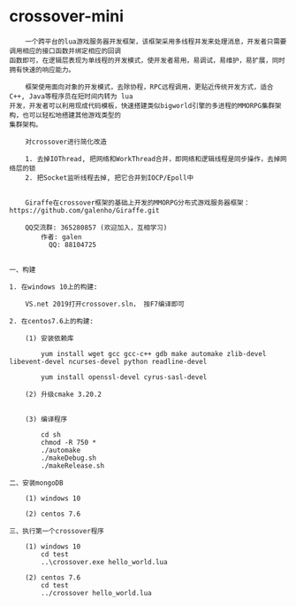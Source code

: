 # crossover-mini

        一个跨平台的lua游戏服务器开发框架，该框架采用多线程并发来处理消息，开发者只需要调用相应的接口函数并绑定相应的回调
	函数即可，在逻辑层表现为单线程的开发模式，使开发者易用，易调试，易维护，易扩展，同时拥有快速的响应能力。
    
	    框架使用面向对象的开发模式，去除协程，RPC远程调用，更贴近传统开发方式，适合C++, Java等程序员在短时间内转为 lua  
	开发，开发者可以利用现成代码模板，快速搭建类似bigworld引擎的多进程的MMORPG集群架构，也可以轻松地搭建其他游戏类型的
	集群架构。

		对crossover进行简化改造
	
		1. 去掉IOThread, 把网络和WorkThread合并，即网络和逻辑线程是同步操作，去掉网络层的锁
		2. 把Socket监听线程去掉, 把它合并到IOCP/Epoll中

		
	    Giraffe在crossover框架的基础上开发的MMORPG分布式游戏服务器框架：https://github.com/galenho/Giraffe.git
		
	    QQ交流群: 365280857 (欢迎加入，互相学习)
	        作者: galen
	          QQ: 88104725
	
	
	一、构建
	
	1. 在windows 10上的构建: 
	
		VS.net 2019打开crossover.sln， 按F7编译即可
	
	2. 在centos7.6上的构建:
	
	  	(1) 安装依赖库

			yum install wget gcc gcc-c++ gdb make automake zlib-devel libevent-devel ncurses-devel python readline-devel
			
			yum install openssl-devel cyrus-sasl-devel

		(2) 升级cmake 3.20.2


		(3) 编译程序
		
			cd sh
			chmod -R 750 *
			./automake
			./makeDebug.sh
			./makeRelease.sh
			
	二、安装mongoDB
	  
	  	(1) windows 10
		
		(2) centos 7.6
		
	三、执行第一个crossover程序

		(1) windows 10
			cd test
			..\crossover.exe hello_world.lua
			
		(2) centos 7.6
			cd test
			../crossover hello_world.lua


